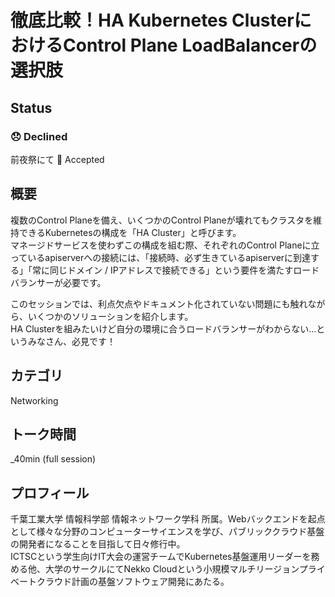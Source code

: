 # 徹底比較！HA Kubernetes ClusterにおけるControl Plane LoadBalancerの選択肢

## Status

### 😞 Declined

前夜祭にて 🎉 Accepted

## 概要

複数のControl Planeを備え、いくつかのControl Planeが壊れてもクラスタを維持できるKubernetesの構成を「HA Cluster」と呼びます。  
マネージドサービスを使わずこの構成を組む際、それぞれのControl Planeに立っているapiserverへの接続には、「接続時、必ず生きているapiserverに到達する」「常に同じドメイン / IPアドレスで接続できる」という要件を満たすロードバランサーが必要です。

このセッションでは、利点欠点やドキュメント化されていない問題にも触れながら、いくつかのソリューションを紹介します。  
HA Clusterを組みたいけど自分の環境に合うロードバランサーがわからない…というみなさん、必見です！

## カテゴリ

Networking

## トーク時間

_40min (full session)

## プロフィール

千葉工業大学 情報科学部 情報ネットワーク学科 所属。Webバックエンドを起点として様々な分野のコンピューターサイエンスを学び、パブリッククラウド基盤の開発者になることを目指して日々修行中。  
ICTSCという学生向けIT大会の運営チームでKubernetes基盤運用リーダーを務める他、大学のサークルにてNekko Cloudという小規模マルチリージョンプライベートクラウド計画の基盤ソフトウェア開発にあたる。
